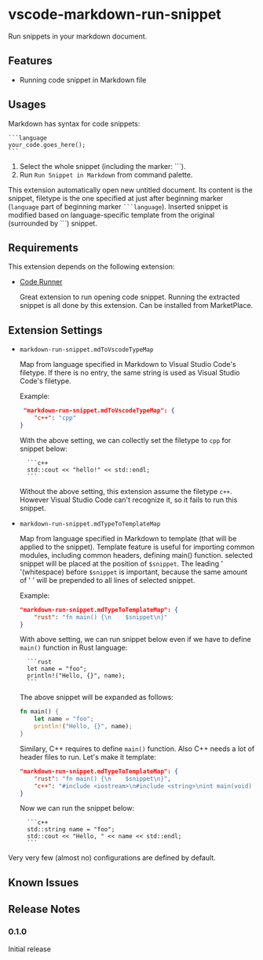 # vscode-markdown-run-snippet

Run snippets in your markdown document.

## Features

* Running code snippet in Markdown file

## Usages

Markdown has syntax for code snippets:

    ```language
    your_code.goes_here();
    ```

1. Select the whole snippet (including the marker: \`\`\`).
1. Run `Run Snippet in Markdown` from command palette.

This extension automatically open new untitled document. Its content is the
snippet, filetype is the one specified at just after
beginning marker (`language` part of beginning marker ` ```language `). Inserted snippet is modified based on language-specific template from the
original (surrounded by \`\`\`) snippet.

## Requirements

This extension depends on the following extension:

* [Code Runner](https://github.com/formulahendry/vscode-code-runner)

    Great extension to run opening code snippet. Running the extracted snippet is
    all done by this extension. Can be installed from MarketPlace.

## Extension Settings

* `markdown-run-snippet.mdToVscodeTypeMap`

    Map from language specified in Markdown to Visual Studio Code's filetype.
    If there is no entry, the same string is used as Visual Studio Code's filetype.

    Example:

    ```json
     "markdown-run-snippet.mdToVscodeTypeMap": {
        "c++": "cpp"
    }
    ```

    With the above setting, we can collectly set the filetype to `cpp` for
    snippet below:

        ```c++
        std::cout << "hello!" << std::endl;
        ```
    
    Without the above setting, this extension assume the filetype `c++`. However
    Visual Studio Code can't recognize it, so it fails to run this snippet.
    

* `markdown-run-snippet.mdTypeToTemplateMap`

    Map from language specified in Markdown to template (that will be applied to
    the snippet). Template feature is useful for importing common modules,
    including common headers, defining main() function. selected snippet will be
    placed at the position of `$snippet`. The leading ' '(whitespace) before
    `$snippet` is important, because the same amount of ' ' will be prepended to
    all lines of selected snippet.

    Example:

    ```json
    "markdown-run-snippet.mdTypeToTemplateMap": {
        "rust": "fn main() {\n    $snippet\n}"
    }
    ```

    With above setting, we can run snippet below even if we have to define
    `main()` function in Rust language:

        ```rust
        let name = "foo";
        println!("Hello, {}", name);
        ```
    
    The above snippet will be expanded as follows:

    ```rust
    fn main() {
        let name = "foo";
        println!("Hello, {}", name);
    }
    ```

    Similary, C++ requires to define `main()` function. Also C++ needs a lot of
    header files to run. Let's make it template:

    ```json
    "markdown-run-snippet.mdTypeToTemplateMap": {
        "rust": "fn main() {\n    $snippet\n}",
        "c++": "#include <iostream>\n#include <string>\nint main(void) {\n    $snippet\n}"
    }
    ```

    Now we can run the snippet below:

        ```c++
        std::string name = "foo";
        std::cout << "Hello, " << name << std::endl;
        ```

Very very few (almost no) configurations are defined by default.

## Known Issues

## Release Notes

### 0.1.0

Initial release